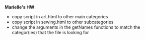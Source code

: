 **Marielle's HW**

- copy script in art.html to other main categories
- copy script in sewing.html to other subcategories
- change the arguments in the getNames functions to match the categor(ies) that the file is looking for